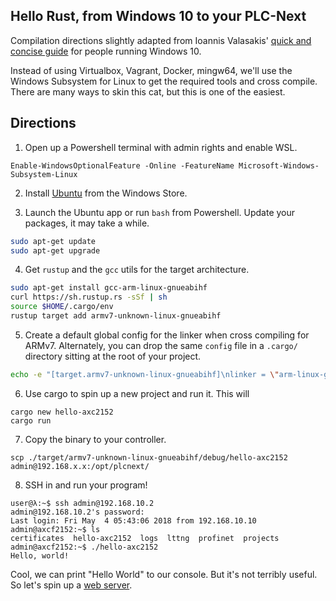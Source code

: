 ## Hello Rust, from Windows 10 to your PLC-Next

Compilation directions slightly adapted from Ioannis Valasakis' [quick and concise guide](https://medium.com/@wizofe/cross-compiling-rust-for-arm-e-g-raspberry-pi-using-any-os-11711ebfc52b) for people running Windows 10.

Instead of using Virtualbox, Vagrant, Docker, mingw64, we'll use the Windows Subsystem for Linux to get the required tools and cross compile. There are many ways to skin this cat, but this is one of the easiest.

## Directions

1. Open up a Powershell terminal with admin rights and enable WSL. 

```
Enable-WindowsOptionalFeature -Online -FeatureName Microsoft-Windows-Subsystem-Linux
```

2. Install [Ubuntu](https://www.microsoft.com/en-us/p/ubuntu/9nblggh4msv6) from the Windows Store.

3. Launch the Ubuntu app or run `bash` from Powershell. Update your packages, it may take a while.

```bash
sudo apt-get update
sudo apt-get upgrade
```

4. Get `rustup` and the `gcc` utils for the target architecture.

```bash
sudo apt-get install gcc-arm-linux-gnueabihf
curl https://sh.rustup.rs -sSf | sh
source $HOME/.cargo/env
rustup target add armv7-unknown-linux-gnueabihf
```

5. Create a default global config for the linker when cross compiling for ARMv7. Alternately, you can drop the same `config` file in a `.cargo/` directory sitting at the root of your project.

```bash
echo -e "[target.armv7-unknown-linux-gnueabihf]\nlinker = \"arm-linux-gnueabihf-gcc\"" >> ~/.cargo/config
```

6. Use cargo to spin up a new project and run it. This will 
```
cargo new hello-axc2152
cargo run
```

7. Copy the binary to your controller.
```
scp ./target/armv7-unknown-linux-gnueabihf/debug/hello-axc2152 admin@192.168.x.x:/opt/plcnext/
```

8. SSH in and run your program!
```
user@λ:~$ ssh admin@192.168.10.2
admin@192.168.10.2's password:
Last login: Fri May  4 05:43:06 2018 from 192.168.10.10
admin@axcf2152:~$ ls
certificates  hello-axc2152  logs  lttng  profinet  projects
admin@axcf2152:~$ ./hello-axc2152
Hello, world!
```

Cool, we can print "Hello World" to our console. But it's not terribly useful. So let's spin up a [web server](./web_services.md).